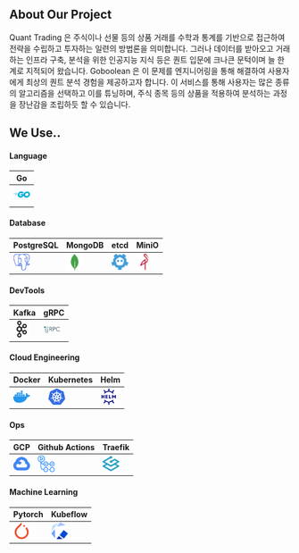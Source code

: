 

## About Our Project

Quant Trading 은 주식이나 선물 등의 상품 거래를 수학과 통계를 기반으로 접근하여 전략을 수립하고 투자하는 일련의 방법론을 의미합니다. 그러나 데이터를 받아오고 거래하는 인프라 구축, 분석을 위한 인공지능 지식 등은 퀀트 입문에 크나큰 문턱이며 늘 한계로 지적되어 왔습니다. Goboolean 은 이 문제를 엔지니어링을 통해 해결하여 사용자에게 최상의 퀀트 분석 경험을 제공하고자 합니다. 이 서비스를 통해 사용자는 많은 종류의 알고리즘을 선택하고 이를 튜닝하며, 주식 종목 등의 상품을 적용하여 분석하는 과정을 장난감을 조립하듯 할 수 있습니다.



## We Use..


#### Language

| Go |
| -- |
| <img src="../asset/go.svg" alt="Go" width="30px"> |


#### Database

| PostgreSQL | MongoDB | etcd | MiniO |
| -----------| ------- | ---- | ----- |
| <img src="../asset/postgresql.svg" width="30px"> | <img src="../asset/mongodb.svg" width="30px"> | <img src="../asset/etcd.svg" width="30px"> | <img src="../asset/minio.svg" width="30px"> | 


#### DevTools
| Kafka | gRPC | 
| ----- | ---- |
| <img src="../asset/apachekafka.svg" width="30px"> | <img src="../asset/grpc.svg" width="30px"> |


#### Cloud Engineering
| Docker | Kubernetes | Helm |
| ------ | ---------- | ---  |
| <img src="../asset/docker.svg" width="30px"> | <img src="../asset/kubernetes.svg" width="30px"> | <img src="../asset/helm.svg" width="30px"> |


#### Ops
| GCP | Github Actions | Traefik |
| --- | -------------- | ------- |
| <img src="../asset/googlecloud.svg" width="30px"> | <img src="../asset/githubactions.svg" width="30px"> | <img src="../asset/traefikproxy.svg" width="30px"> |


#### Machine Learning
| Pytorch | Kubeflow |
| ------- | -------- |
| <img src="../asset/pytorch.svg" width="30px"> | <img src="../asset/kubeflow.svg" width="30px"> |


